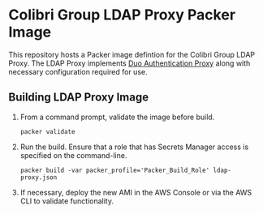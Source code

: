 # Colibri Group LDAP Proxy Packer Image

This repository hosts a Packer image defintion for the Colibri Group LDAP Proxy.  The LDAP Proxy implements [Duo Authentication Proxy](https://duo.com/docs/authproxy_reference) along with necessary configuration required for use.   

## Building LDAP Proxy Image

1.  From a command prompt, validate the image before build. 
    ```
    packer validate
    ```
1.  Run the build.  Ensure that a role that has Secrets Manager access is specified on the command-line.  
    ```
    packer build -var packer_profile='Packer_Build_Role' ldap-proxy.json
    ```
1.  If necessary, deploy the new AMI in the AWS Console or via the AWS CLI to validate functionality. 
